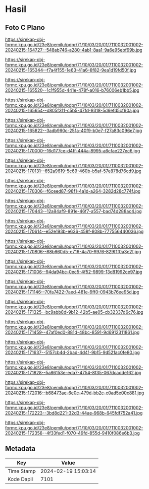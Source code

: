 # Hasil

## Foto C Plano

https://sirekap-obj-formc.kpu.go.id/23e8/pemilu/pdpr/71/10/03/20/01/7110032001002-20240215-164727--548ab746-a280-4ab1-8aa1-9a6e95ebf99b.jpg

https://sirekap-obj-formc.kpu.go.id/23e8/pemilu/pdpr/71/10/03/20/01/7110032001002-20240215-165344--f7a4f155-1e63-41a6-8f82-9ea1d19fd50f.jpg

https://sirekap-obj-formc.kpu.go.id/23e8/pemilu/pdpr/71/10/03/20/01/7110032001002-20240215-165520--1c1f955d-441e-478f-a016-b76006eb1bb5.jpg

https://sirekap-obj-formc.kpu.go.id/23e8/pemilu/pdpr/71/10/03/20/01/7110032001002-20240215-165654--d805f311-c5b5-47fd-9318-5d6efd5cf90a.jpg

https://sirekap-obj-formc.kpu.go.id/23e8/pemilu/pdpr/71/10/03/20/01/7110032001002-20240215-165822--3adb960c-251a-40f9-b0e7-f27a83c096e7.jpg

https://sirekap-obj-formc.kpu.go.id/23e8/pemilu/pdpr/71/10/03/20/01/7110032001002-20240215-170000--16d177ce-d4ff-444a-8995-a6cfae227ec6.jpg

https://sirekap-obj-formc.kpu.go.id/23e8/pemilu/pdpr/71/10/03/20/01/7110032001002-20240215-170131--652a9619-5c69-460b-b5af-57e878d76cd9.jpg

https://sirekap-obj-formc.kpu.go.id/23e8/pemilu/pdpr/71/10/03/20/01/7110032001002-20240215-170306--f6ceed87-98f1-4a1d-a264-3282d28c774f.jpg

https://sirekap-obj-formc.kpu.go.id/23e8/pemilu/pdpr/71/10/03/20/01/7110032001002-20240215-170443--12a84af9-891e-46f7-a557-bad74d288ac4.jpg

https://sirekap-obj-formc.kpu.go.id/23e8/pemilu/pdpr/71/10/03/20/01/7110032001002-20240215-170614--e52e193b-e636-458f-808b-777556440036.jpg

https://sirekap-obj-formc.kpu.go.id/23e8/pemilu/pdpr/71/10/03/20/01/7110032001002-20240215-170806--88b660d5-e716-4a70-9976-829f1f0a3e2f.jpg

https://sirekap-obj-formc.kpu.go.id/23e8/pemilu/pdpr/71/10/03/20/01/7110032001002-20240215-171006--94da94bc-0ec5-4f52-9899-13d81992ce97.jpg

https://sirekap-obj-formc.kpu.go.id/23e8/pemilu/pdpr/71/10/03/20/01/7110032001002-20240215-171146--70fa7422-7aed-481e-9ff0-0943b76ee95d.jpg

https://sirekap-obj-formc.kpu.go.id/23e8/pemilu/pdpr/71/10/03/20/01/7110032001002-20240215-171325--bc9abb8d-9b12-42b5-ae05-cb32337d6c76.jpg

https://sirekap-obj-formc.kpu.go.id/23e8/pemilu/pdpr/71/10/03/20/01/7110032001002-20240215-171459--47af0ed0-881d-48bc-8591-9d6912311861.jpg

https://sirekap-obj-formc.kpu.go.id/23e8/pemilu/pdpr/71/10/03/20/01/7110032001002-20240215-171637--5157cb4d-2bad-4d41-9b15-9d521ac0fe80.jpg

https://sirekap-obj-formc.kpu.go.id/23e8/pemilu/pdpr/71/10/03/20/01/7110032001002-20240215-171828--5a86153e-eda7-4754-8f35-067dcadde162.jpg

https://sirekap-obj-formc.kpu.go.id/23e8/pemilu/pdpr/71/10/03/20/01/7110032001002-20240215-172016--b68473ae-6e0c-479d-bb2c-c0ad5e00c881.jpg

https://sirekap-obj-formc.kpu.go.id/23e8/pemilu/pdpr/71/10/03/20/01/7110032001002-20240215-172223--3bd8d221-32d3-44ae-968b-645fdf752a41.jpg

https://sirekap-obj-formc.kpu.go.id/23e8/pemilu/pdpr/71/10/03/20/01/7110032001002-20240215-172358--4f33fed1-f070-49fd-855d-9410f086e6b3.jpg


## Metadata

| Key        | Value               |
| ---------- | ------------------- |
| Time Stamp | 2024-02-19 15:03:14 |
| Kode Dapil | 7101                |



